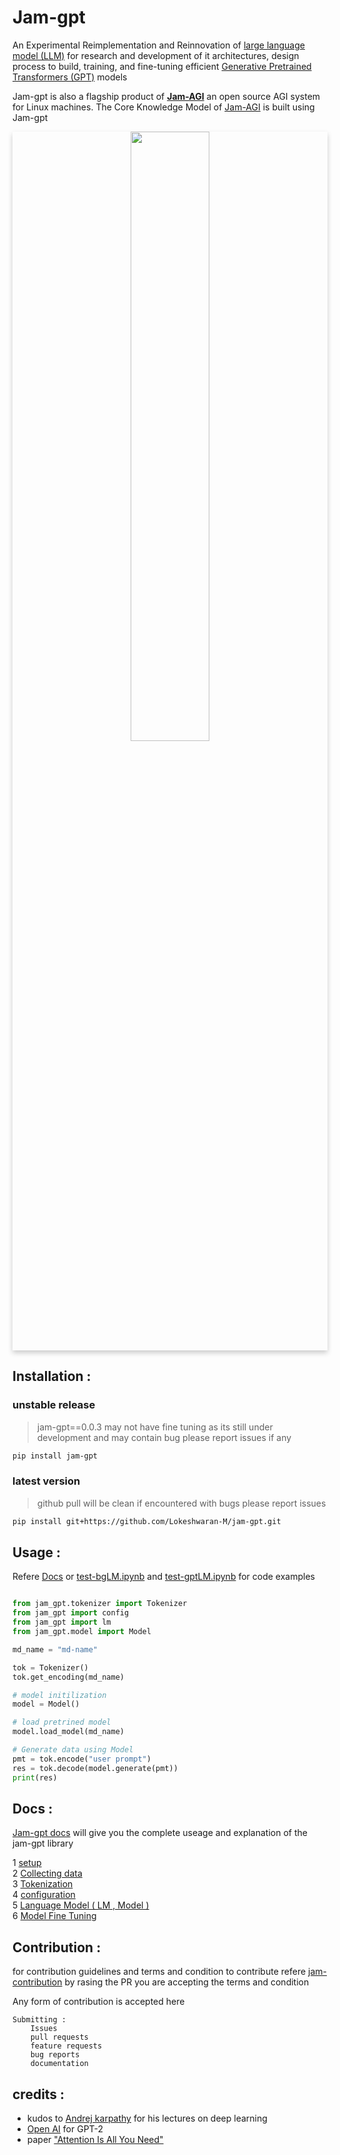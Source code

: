 # Jam-gpt

An Experimental Reimplementation and Reinnovation of [large language model (LLM)](https://en.wikipedia.org/wiki/Large_language_model#:~:text=References-,Large%20language%20model,-19%20languages) for research and development of it architectures, design process to build, training, and fine-tuning efficient [Generative Pretrained Transformers (GPT)](https://en.wikipedia.org/wiki/Generative_pre-trained_transformer#:~:text=Generative%20pre%2Dtrained,20%20languages) models 

Jam-gpt is also a flagship product of **[Jam-AGI](https://github.com/jam-agi)** an open source AGI system for Linux machines. The Core Knowledge Model of [Jam-AGI](https://github.com/jam-agi) is built using Jam-gpt 


<a  href="https://github.com/jam-agi">
<div align="center" style="box-shadow: 0 4px 8px 0 rgba(0, 0, 0, 0.2);">
<img src="https://github-production-user-asset-6210df.s3.amazonaws.com/80915494/280809858-85e91e19-80a6-443a-a532-eccb3de4de9d.svg" width="50%" height="50%" >
</div>
</a>

## Installation :

### unstable release
> jam-gpt==0.0.3 may not have fine tuning as its still under development and may contain bug please report issues if any 

```bash
pip install jam-gpt
```

### latest version
> github pull will be clean if encountered with bugs please report issues
```bash
pip install git+https://github.com/Lokeshwaran-M/jam-gpt.git
```

## Usage :

Refere [Docs](./docs/jam-gpt.md) or [test-bgLM.ipynb](test-bgLM.ipynb) and [test-gptLM.ipynb](test-gptLM.ipynb) for code examples

```python

from jam_gpt.tokenizer import Tokenizer
from jam_gpt import config
from jam_gpt import lm
from jam_gpt.model import Model

md_name = "md-name"

tok = Tokenizer()
tok.get_encoding(md_name)

# model initilization
model = Model()

# load pretrined model
model.load_model(md_name)

# Generate data using Model
pmt = tok.encode("user prompt")
res = tok.decode(model.generate(pmt))
print(res)

```

## Docs :

[Jam-gpt docs](./docs/jam-gpt.md) will give you the complete useage and explanation of the jam-gpt library

1 [ setup](./docs/jam-gpt.md#1-setup)  
2 [ Collecting data](./docs/jam-gpt.md#2-collecting-data)  
3 [ Tokenization](./docs/jam-gpt.md#3-tokenization)  
4 [ configuration](./docs/jam-gpt.md#4-configuration)  
5 [ Language Model ( LM , Model )](./docs/jam-gpt.md#5-language-model--lm--model)  
6 [ Model Fine Tuning](./docs/jam-gpt.md#6-model-fine-tuning)

## Contribution :

for contribution guidelines and terms and condition to contribute refere [jam-contribution](https://github.com/Lokeshwaran-M/jam-contribution.git) by rasing the PR you are accepting the terms and condition

Any form of contribution is accepted here

    Submitting :
        Issues
        pull requests
        feature requests
        bug reports
        documentation

## credits :

* kudos to [Andrej karpathy](https://github.com/karpathy) for his lectures on deep learning 
* [Open AI](https://github.com/openai) for GPT-2
* paper ["Attention Is All You Need"](https://arxiv.org/pdf/1706.03762.pdf)

